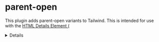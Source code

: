# parent-open

This plugin adds parent-open variants to Tailwind. This is intended for use with the [HTML Details Element (<details>)](https://developer.mozilla.org/en-US/docs/Web/HTML/Element/details).

## Usage

```js
theme: {
  rotate: {
    '180': '180deg',
  },
}
variants: {
  rotate: ['parent-open'],
},
plugins: [
  require('@viget/tailwindcss-plugins/plugins/parent-open'),
],
```

or

```js
const vigetPlugins = require('@viget/tailwindcss-plugins')
module.exports = {
  plugins: [vigetPlugins.parentOpen],
}
```

The above configuration would create the following css:

```css
.rotate-180 {
  --transform-rotate: 180deg;
}

[open] .parent-open\:rotate-180 {
  --transform-rotate: 180deg;
}
```
